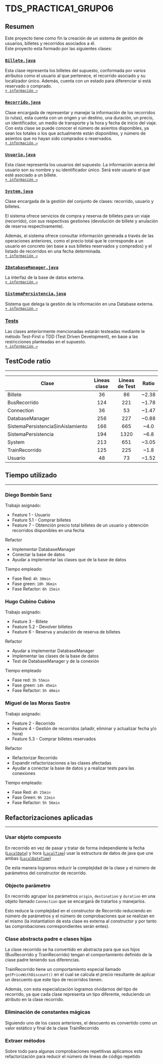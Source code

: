 # TDS_PRACTICA1_GRUPO6
## Resumen

Este proyecto tiene como fin la creación de un sistema de gestión de usuarios, billetes y recorridos asociados a él.<br>
Este proyecto esta formado por las siguientes clases:

### [`Billete.java`](./src/main/java/uva/tds/practica2_grupo6/Billete.java)
Esta clase representa los billetes del supuesto, conformada por varios atributos como el usuario al que pertenece, el recorrido asociado y su localizador único. Además, cuenta con un estado para diferenciar si está reservado o comprado. <br>[`+ información →`](./src/main/java/uva/tds/practica2_grupo6/Billete.java) 

### [`Recorrido.java`](./src/main/java/uva/tds/practica2_grupo6/Recorrido.java)
Clase encargada de representar y manejar la información de los recorridos (o rutas), esta cuenta con un origen y un destino, una duración, un precio, un identificador, un  medio de transporte y la hora y fecha de inicio del viaje. Con esta clase se puede conocer el número de asientos disponibles, ya sean los totales o los que actualmente están disponibles, y número de asientos que no hayan sido comprados o reservados. <br>[`+ información →`](./src/main/java/uva/tds/practica2_grupo6/Recorrido.java)

### [`Usuario.java`](./src/main/java/uva/tds/practica2_grupo6/Usuario.java)
Esta clase representa los usuarios del supuesto. La información acerca del usuario son su nombre y su identificador único. Será este usuario el que esté asociado a un billete.<br>[`+ información →`](./src/main/java/uva/tds/practica2_grupo6/Usuario.java)

### [`System.java`](./src/main/java/uva/tds/practica2_grupo6/System.java)
Clase encargada de la gestión del conjunto de clases: recorrido, usuario y billetes.

El sistema ofrece servicios de compra y reserva de billetes para un viaje (recorrido), con sus respectivas gestiones (devolución de billete y anulación de reserva respectivamente). 

Además, el sistema ofrece consultar información generada a través de las operaciones anteriores, como el precio total que le corresponde a un usuario en concreto (en base a sus billetes reservados y comprados) y el listado de recorridos en una fecha determinada.
<br>[`+ información →`](./src/main/java/uva/tds/practica2_grupo6/System.java)

### [`IDatabaseManager.java`](./src/main/java/uva/tds/practica2_grupo6/IDatabaseManager.java)
La interfaz de la base de datos externa. 
<br>[`+ información →`](./src/main/java/uva/tds/practica2_grupo6/IDatabaseManager.java)

### [`SistemaPersistencia.java`](./src/main/java/uva/tds/practica2_grupo6/SistemaPersistencia.java)
Sistema que delega la gestión de la información en una Database externa. 
<br>[`+ información →`](./src/main/java/uva/tds/practica2_grupo6/SistemaPersistencia.java)

### [Tests](./src/test/java/uva/tds/practica2_grupo6/)
Las clases anteriormente mencionadas estarán testeadas mediante le método Test-First o TDD (Test Driven Development), en base a las restricciones planteadas en el supuesto.
<br>[`+ información →`](./src/test/java/uva/tds/practica2_grupo6/)

## TestCode ratio
----------------------------------

|Clase|Lineas clase|Lineas de Test|Ratio|
|--|:--:|:--:|:--:|
|Billete                            |  36|  86|~2.38|
|BusRecorrido                       | 124| 221|~1.78|
|Connection                         |  36|  53|~1.47|
|DatabaseManager                    | 256| 227|~0.88|
|SistemaPersistenciaSinAislamiento  | 166| 665|~4.0 |
|SistemaPersistencia                | 194|1320|~6.8 |
|System                             | 213| 651|~3.05|
|TrainRecorrido                     | 125| 225|~1.8 |
|Usuario                            |  48|  73|~1.52|
## Tiempo utilizado
----------------------------------
### Diego Bombín Sanz
Trabajo asignado:
- Feature 1 - Usuario
- Feature 5.1 - Comprar billetes
- Feature 7 - Obtención precio total billetes de un usuario y obtención recorridos disponibles en una fecha

Refactor
- Implementar DatabaseManager
- Conectar la base de datos
- Ayudar a implementar las clases que de la base de datos

Tiempo empleado: 
- Fase Red: `4h 30min`
- Fase green: `10h 36min`
- Fase Refactor: `6h 15min`
    
### Hugo Cubino Cubino
Trabajo asignado:
- Feature 3 - Billete
- Feature 5.2 - Devolver billetes
- Feature 6 - Reserva y anulación de reserva de billetes

Refactor
- Ayudar a implementar DatabaseManager
- Implementar las clases de la base de datos
- Test de DatabaseManager y de la conexión

Tiempo empleado
- Fase red: `3h 55min`
- Fase green: `14h 45min`
- Fase Refactor: `5h 40min`

### Miguel de las Moras Sastre
Trabajo asignado:
- Feature 2 - Recorrido
- Feature 4 - Gestión de recorridos (añadir, eliminar y actualizar fecha y/o hora)
- Feature 5.3 - Comprar billetes reservados

Refactor
- Refactorizar Recorrido
- Expandir refactorizaciones a las clases afectadas
- Ayudar a conectar la base de datos y a realizar tests para las conexiones

Tiempo empleado:
- Fase Red: `4h 25min` 
- Fase Green: `9h 22min`
- Fase Refactor: `5h 56min`

## Refactorizaciones aplicadas
----------------------------------
### Usar objeto compuesto
En recorrido en vez de pasar y tratar de forma independiente la fecha ([`LocalDate`](https://docs.oracle.com/en/java/javase/17/docs/api/java.base/java/time/LocalDate.html)) y hora ([`LocalTime`](https://docs.oracle.com/en/java/javase/17/docs/api/java.base/java/time/LocalTime.html)) usar la estructura de datos de java que une ambas ([`LocalDateTime`](https://docs.oracle.com/en/java/javase/17/docs/api/java.base/java/time/LocalDateTime.html))

De esta manera logramos reducir la complejidad de la clase y el número de parámetros del constructor de recorrido.
### Objecto parámetro
En recorrido agrupar los parámetros `origin`, `destination` y `duration` en una objeto llamado `Connection` que se encargará de tratarlos y manejarlos.

Esto reduce la complejidad en el constructor de Recorrido reduciendo en número de parámetros y el número de comprobaciones que se realizan en el mismo (la instantiation de esta clase es externa al constructor y por tanto las comprobaciones correspondientes serán entes).
### Clase abstracta padre e clases hijas
La clase recorrido se ha convertido en abstracta para que sus hijos (BusRecorrido y TrainRecorrido) tengan el comportamiento definido de la clase padre teniendo sus diferencias. 

TrainRecorrido tiene un comportamiento especial llamado `getPriceWithDiscount()` en el cual se calcula el precio resultante de aplicar un descuento que este tipo de recorridos tienen.

Además, con esta especialización logramos olvidarnos del tipo de recorrido, ya que cada clase representa un tipo diferente, reduciendo un atributo en la clase recorrido.
### Eliminación de constantes mágicas
Siguiendo uno de los casos anteriores, el descuento es convertido como un valor estático y final de la clase TrainRecorrido 
### Extraer métodos
Sobre todo para algunas comprobaciones repetitivas aplicamos esta refactorización para reducir el número de lineas de código repetido
